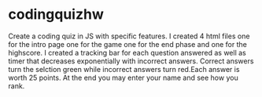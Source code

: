 # codingquizhw
Create a coding quiz in JS with specific features.
I created 4 html files one for the intro page one for the game one for the end phase and one for the highscore.
I created a tracking bar for each question answered as well as timer that decreases exponentially with incorrect answers.
Correct answers turn the selction green while incorrect answers turn red.Each answer is worth 25 points. At the end you may enter your name and see how you rank. 
